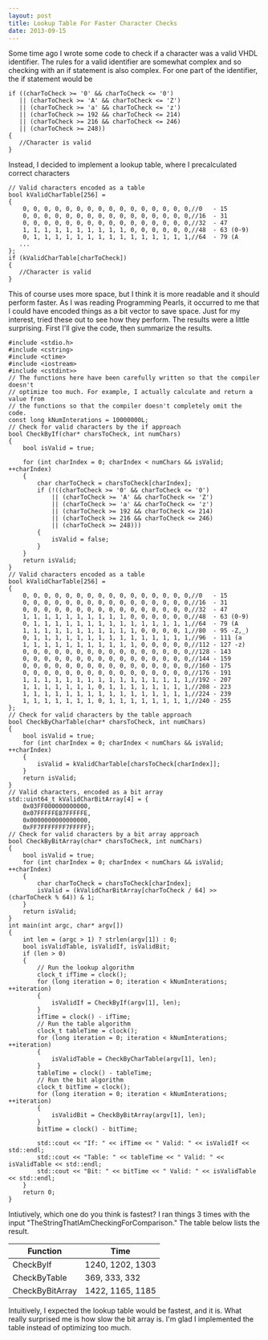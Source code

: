 ```yaml
---
layout: post
title: Lookup Table For Faster Character Checks
date: 2013-09-15
---
```


Some time ago I wrote some code to check if a character was a valid VHDL identifier. The rules for a valid identifier are somewhat complex and so checking with an if statement is also complex. For one part of the identifier, the if statement would be

```
if ((charToCheck >= '0' && charToCheck <= '0')
   || (charToCheck >= 'A' && charToCheck <= 'Z')
   || (charToCheck >= 'a' && charToCheck <= 'z')
   || (charToCheck >= 192 && charToCheck <= 214)
   || (charToCheck >= 216 && charToCheck <= 246)
   || (charToCheck >= 248))
{
   //Character is valid
}
```

Instead, I decided to implement a lookup table, where I precalculated correct characters

```
// Valid characters encoded as a table
bool kValidCharTable[256] =
{
    0, 0, 0, 0, 0, 0, 0, 0, 0, 0, 0, 0, 0, 0, 0, 0,//0   - 15
    0, 0, 0, 0, 0, 0, 0, 0, 0, 0, 0, 0, 0, 0, 0, 0,//16  - 31
    0, 0, 0, 0, 0, 0, 0, 0, 0, 0, 0, 0, 0, 0, 0, 0,//32  - 47
    1, 1, 1, 1, 1, 1, 1, 1, 1, 1, 0, 0, 0, 0, 0, 0,//48  - 63 (0-9)
    0, 1, 1, 1, 1, 1, 1, 1, 1, 1, 1, 1, 1, 1, 1, 1,//64  - 79 (A
   ...
};
if (kValidCharTable[charToCheck])
{
   //Character is valid
}
```

This of course uses more space, but I think it is more readable and it should perform faster. As I was reading Programming Pearls, it occurred to me that I could have encoded things as a bit vector to save space. Just for my interest, tried these out to see how they perform. The results were a little surprising. First I'll give the code, then summarize the results.

```
#include <stdio.h>
#include <cstring>
#include <ctime>
#include <iostream>
#include <cstdint>>
// The functions here have been carefully written so that the compiler doesn't
// optimize too much. For example, I actually calculate and return a value from
// the functions so that the compiler doesn't completely omit the code.
const long kNumInterations = 10000000L;
// Check for valid characters by the if approach
bool CheckByIf(char* charsToCheck, int numChars)
{
    bool isValid = true;

    for (int charIndex = 0; charIndex < numChars && isValid; ++charIndex)
    {
        char charToCheck = charsToCheck[charIndex];
        if (!((charToCheck >= '0' && charToCheck <= '0')
            || (charToCheck >= 'A' && charToCheck <= 'Z')
            || (charToCheck >= 'a' && charToCheck <= 'z')
            || (charToCheck >= 192 && charToCheck <= 214)
            || (charToCheck >= 216 && charToCheck <= 246)
            || (charToCheck >= 248)))
        {
            isValid = false;
        }
    }
    return isValid;
}
// Valid characters encoded as a table
bool kValidCharTable[256] =
{
    0, 0, 0, 0, 0, 0, 0, 0, 0, 0, 0, 0, 0, 0, 0, 0,//0   - 15
    0, 0, 0, 0, 0, 0, 0, 0, 0, 0, 0, 0, 0, 0, 0, 0,//16  - 31
    0, 0, 0, 0, 0, 0, 0, 0, 0, 0, 0, 0, 0, 0, 0, 0,//32  - 47
    1, 1, 1, 1, 1, 1, 1, 1, 1, 1, 0, 0, 0, 0, 0, 0,//48  - 63 (0-9)
    0, 1, 1, 1, 1, 1, 1, 1, 1, 1, 1, 1, 1, 1, 1, 1,//64  - 79 (A
    1, 1, 1, 1, 1, 1, 1, 1, 1, 1, 1, 0, 0, 0, 0, 1,//80  - 95 -Z,_)
    0, 1, 1, 1, 1, 1, 1, 1, 1, 1, 1, 1, 1, 1, 1, 1,//96  - 111 (a
    1, 1, 1, 1, 1, 1, 1, 1, 1, 1, 1, 0, 0, 0, 0, 0,//112 - 127 -z)
    0, 0, 0, 0, 0, 0, 0, 0, 0, 0, 0, 0, 0, 0, 0, 0,//128 - 143
    0, 0, 0, 0, 0, 0, 0, 0, 0, 0, 0, 0, 0, 0, 0, 0,//144 - 159
    0, 0, 0, 0, 0, 0, 0, 0, 0, 0, 0, 0, 0, 0, 0, 0,//160 - 175
    0, 0, 0, 0, 0, 0, 0, 0, 0, 0, 0, 0, 0, 0, 0, 0,//176 - 191
    1, 1, 1, 1, 1, 1, 1, 1, 1, 1, 1, 1, 1, 1, 1, 1,//192 - 207
    1, 1, 1, 1, 1, 1, 1, 0, 1, 1, 1, 1, 1, 1, 1, 1,//208 - 223
    1, 1, 1, 1, 1, 1, 1, 1, 1, 1, 1, 1, 1, 1, 1, 1,//224 - 239
    1, 1, 1, 1, 1, 1, 1, 0, 1, 1, 1, 1, 1, 1, 1, 1,//240 - 255
};
// Check for valid characters by the table approach
bool CheckByCharTable(char* charsToCheck, int numChars)
{
    bool isValid = true;
    for (int charIndex = 0; charIndex < numChars && isValid; ++charIndex)
    {
        isValid = kValidCharTable[charsToCheck[charIndex]];
    }
    return isValid;
}
// Valid characters, encoded as a bit array
std::uint64_t kValidCharBitArray[4] = {
    0x03FF000000000000,
    0x07FFFFFE87FFFFFE,
    0x0000000000000000,
    0xFF7FFFFFFF7FFFFF};
// Check for valid characters by a bit array approach
bool CheckByBitArray(char* charsToCheck, int numChars)
{
    bool isValid = true;
    for (int charIndex = 0; charIndex < numChars && isValid; ++charIndex)
    {
        char charToCheck = charsToCheck[charIndex];
        isValid = (kValidCharBitArray[charToCheck / 64] >> (charToCheck % 64)) & 1;
    }
    return isValid;
}
int main(int argc, char* argv[])
{
    int len = (argc > 1) ? strlen(argv[1]) : 0;
    bool isValidTable, isValidIf, isValidBit;
    if (len > 0)
    {
        // Run the lookup algorithm
        clock_t ifTime = clock();
        for (long iteration = 0; iteration < kNumInterations; ++iteration)
        {
            isValidIf = CheckByIf(argv[1], len);
        }
        ifTime = clock() - ifTime;
        // Run the table algorithm
        clock_t tableTime = clock();
        for (long iteration = 0; iteration < kNumInterations; ++iteration)
        {
            isValidTable = CheckByCharTable(argv[1], len);
        }
        tableTime = clock() - tableTime;
        // Run the bit algorithm
        clock_t bitTime = clock();
        for (long iteration = 0; iteration < kNumInterations; ++iteration)
        {
            isValidBit = CheckByBitArray(argv[1], len);
        }
        bitTime = clock() - bitTime;

        std::cout << "If: " << ifTime << " Valid: " << isValidIf << std::endl;
        std::cout << "Table: " << tableTime << " Valid: " << isValidTable << std::endl;
        std::cout << "Bit: " << bitTime << " Valid: " << isValidTable << std::endl;
    }
    return 0;
}
```

Intiutively, which one do you think is fastest? I ran things 3 times with the input "TheStringThatIAmCheckingForComparison." The table below lists the result.

Function        | Time
----------------|----------
CheckByIf       | 1240, 1202, 1303
CheckByTable    | 369, 333, 332
CheckByBitArray | 1422, 1165, 1185

Intuitively, I expected the lookup table would be fastest, and it is. What really surprised me is how slow the bit array is. I'm glad I implemented the table instead of optimizing too much.